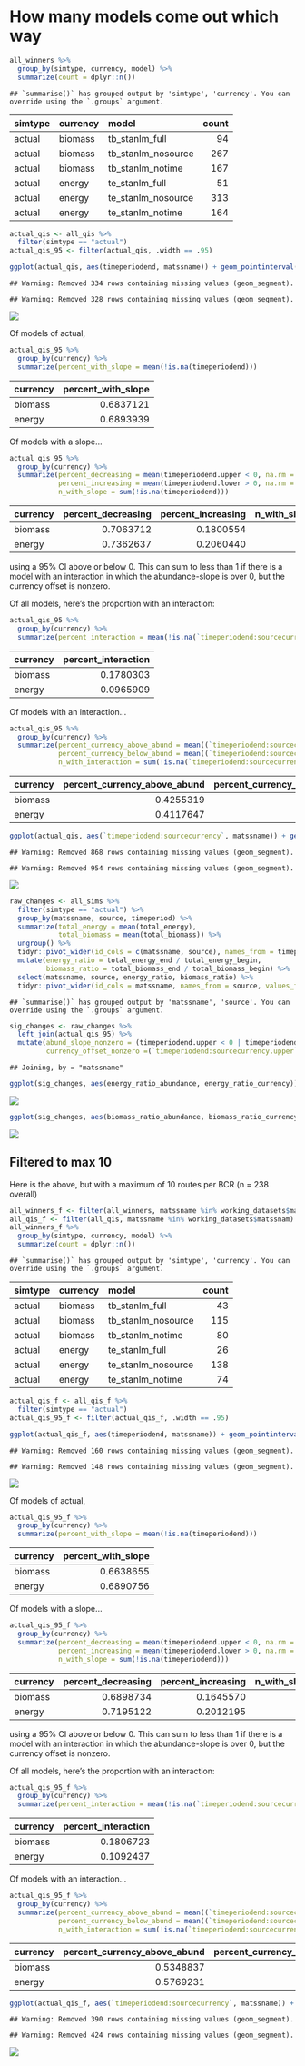 How many models come out which way
================

``` r
all_winners %>%
  group_by(simtype, currency, model) %>%
  summarize(count = dplyr::n())
```

    ## `summarise()` has grouped output by 'simtype', 'currency'. You can override using the `.groups` argument.

<div class="kable-table">

| simtype | currency | model                | count |
| :------ | :------- | :------------------- | ----: |
| actual  | biomass  | tb\_stanlm\_full     |    94 |
| actual  | biomass  | tb\_stanlm\_nosource |   267 |
| actual  | biomass  | tb\_stanlm\_notime   |   167 |
| actual  | energy   | te\_stanlm\_full     |    51 |
| actual  | energy   | te\_stanlm\_nosource |   313 |
| actual  | energy   | te\_stanlm\_notime   |   164 |

</div>

``` r
actual_qis <- all_qis %>% 
  filter(simtype == "actual") 
actual_qis_95 <- filter(actual_qis, .width == .95)

ggplot(actual_qis, aes(timeperiodend, matssname)) + geom_pointinterval(aes(xmin = timeperiodend.lower, xmax = timeperiodend.upper, width = .width)) + geom_vline(xintercept = 0) + facet_wrap(vars(currency), scales = "free")
```

    ## Warning: Removed 334 rows containing missing values (geom_segment).

    ## Warning: Removed 328 rows containing missing values (geom_segment).

![](02_actual_results_core_files/figure-gfm/unnamed-chunk-2-1.png)<!-- -->

Of models of actual,

``` r
actual_qis_95 %>%
  group_by(currency) %>%
  summarize(percent_with_slope = mean(!is.na(timeperiodend)))
```

<div class="kable-table">

| currency | percent\_with\_slope |
| :------- | -------------------: |
| biomass  |            0.6837121 |
| energy   |            0.6893939 |

</div>

Of models with a slope…

``` r
actual_qis_95 %>%
  group_by(currency) %>%
  summarize(percent_decreasing = mean(timeperiodend.upper < 0, na.rm = T),
            percent_increasing = mean(timeperiodend.lower > 0, na.rm = T),
            n_with_slope = sum(!is.na(timeperiodend)))
```

<div class="kable-table">

| currency | percent\_decreasing | percent\_increasing | n\_with\_slope |
| :------- | ------------------: | ------------------: | -------------: |
| biomass  |           0.7063712 |           0.1800554 |            361 |
| energy   |           0.7362637 |           0.2060440 |            364 |

</div>

using a 95% CI above or below 0. This can sum to less than 1 if there is
a model with an interaction in which the abundance-slope is over 0, but
the currency offset is nonzero.

Of all models, here’s the proportion with an interaction:

``` r
actual_qis_95 %>%
  group_by(currency) %>%
  summarize(percent_interaction = mean(!is.na(`timeperiodend:sourcecurrency`), na.rm = T))
```

<div class="kable-table">

| currency | percent\_interaction |
| :------- | -------------------: |
| biomass  |            0.1780303 |
| energy   |            0.0965909 |

</div>

Of models with an interaction…

``` r
actual_qis_95 %>%
  group_by(currency) %>%
  summarize(percent_currency_above_abund = mean((`timeperiodend:sourcecurrency.lower` >0), na.rm = T),
            percent_currency_below_abund = mean((`timeperiodend:sourcecurrency.upper` <0), na.rm = T),
            n_with_interaction = sum(!is.na(`timeperiodend:sourcecurrency`)))
```

<div class="kable-table">

| currency | percent\_currency\_above\_abund | percent\_currency\_below\_abund | n\_with\_interaction |
| :------- | ------------------------------: | ------------------------------: | -------------------: |
| biomass  |                       0.4255319 |                       0.5319149 |                   94 |
| energy   |                       0.4117647 |                       0.5490196 |                   51 |

</div>

``` r
ggplot(actual_qis, aes(`timeperiodend:sourcecurrency`, matssname)) + geom_pointinterval(aes(xmin = `timeperiodend:sourcecurrency.lower`, xmax = `timeperiodend:sourcecurrency.upper`, width = .width)) + geom_vline(xintercept = 0) + facet_wrap(vars(currency), scales = "free")
```

    ## Warning: Removed 868 rows containing missing values (geom_segment).

    ## Warning: Removed 954 rows containing missing values (geom_segment).

![](02_actual_results_core_files/figure-gfm/unnamed-chunk-6-1.png)<!-- -->

``` r
raw_changes <- all_sims %>%
  filter(simtype == "actual") %>%
  group_by(matssname, source, timeperiod) %>%
  summarize(total_energy = mean(total_energy),
            total_biomass = mean(total_biomass)) %>%
  ungroup() %>%
  tidyr::pivot_wider(id_cols = c(matssname, source), names_from = timeperiod, values_from = c(total_energy, total_biomass)) %>%
  mutate(energy_ratio = total_energy_end / total_energy_begin,
         biomass_ratio = total_biomass_end / total_biomass_begin) %>%
  select(matssname, source, energy_ratio, biomass_ratio) %>%
  tidyr::pivot_wider(id_cols = matssname, names_from = source, values_from = c(energy_ratio, biomass_ratio))
```

    ## `summarise()` has grouped output by 'matssname', 'source'. You can override using the `.groups` argument.

``` r
sig_changes <- raw_changes %>%
  left_join(actual_qis_95) %>%
  mutate(abund_slope_nonzero = (timeperiodend.upper < 0 | timeperiodend.lower > 0) & !is.na(timeperiodend),
         currency_offset_nonzero =(`timeperiodend:sourcecurrency.upper` < 0 | `timeperiodend:sourcecurrency.lower` > 0) & !is.na(`timeperiodend:sourcecurrency`))
```

    ## Joining, by = "matssname"

``` r
ggplot(sig_changes, aes(energy_ratio_abundance, energy_ratio_currency)) + geom_point(alpha = .1) + geom_point(data =filter(sig_changes, abund_slope_nonzero), aes(color = currency_offset_nonzero), alpha = 1) + geom_abline(slope= 1, intercept = 0) + geom_vline(xintercept = 1) + geom_hline(yintercept = 1) + theme(legend.position = "bottom") + ggtitle("Energy")
```

![](02_actual_results_core_files/figure-gfm/unnamed-chunk-7-1.png)<!-- -->

``` r
ggplot(sig_changes, aes(biomass_ratio_abundance, biomass_ratio_currency)) + geom_point(alpha = .1) + geom_point(data =filter(sig_changes, !is.na(timeperiodend)), aes(color = currency_offset_nonzero), alpha = 1) + geom_abline(slope= 1, intercept = 0) + geom_vline(xintercept = 1) + geom_hline(yintercept = 1) + theme(legend.position = "bottom") + ggtitle("Biomass")
```

![](02_actual_results_core_files/figure-gfm/unnamed-chunk-7-2.png)<!-- -->

## Filtered to max 10

Here is the above, but with a maximum of 10 routes per BCR (n = 238
overall)

``` r
all_winners_f <- filter(all_winners, matssname %in% working_datasets$matssname)
all_qis_f <- filter(all_qis, matssname %in% working_datasets$matssnam)
all_winners_f %>%
  group_by(simtype, currency, model) %>%
  summarize(count = dplyr::n()) 
```

    ## `summarise()` has grouped output by 'simtype', 'currency'. You can override using the `.groups` argument.

<div class="kable-table">

| simtype | currency | model                | count |
| :------ | :------- | :------------------- | ----: |
| actual  | biomass  | tb\_stanlm\_full     |    43 |
| actual  | biomass  | tb\_stanlm\_nosource |   115 |
| actual  | biomass  | tb\_stanlm\_notime   |    80 |
| actual  | energy   | te\_stanlm\_full     |    26 |
| actual  | energy   | te\_stanlm\_nosource |   138 |
| actual  | energy   | te\_stanlm\_notime   |    74 |

</div>

``` r
actual_qis_f <- all_qis_f %>% 
  filter(simtype == "actual") 
actual_qis_95_f <- filter(actual_qis_f, .width == .95)

ggplot(actual_qis_f, aes(timeperiodend, matssname)) + geom_pointinterval(aes(xmin = timeperiodend.lower, xmax = timeperiodend.upper, width = .width)) + geom_vline(xintercept = 0) + facet_wrap(vars(currency), scales = "free")
```

    ## Warning: Removed 160 rows containing missing values (geom_segment).

    ## Warning: Removed 148 rows containing missing values (geom_segment).

![](02_actual_results_core_files/figure-gfm/unnamed-chunk-9-1.png)<!-- -->

Of models of actual,

``` r
actual_qis_95_f %>%
  group_by(currency) %>%
  summarize(percent_with_slope = mean(!is.na(timeperiodend)))
```

<div class="kable-table">

| currency | percent\_with\_slope |
| :------- | -------------------: |
| biomass  |            0.6638655 |
| energy   |            0.6890756 |

</div>

Of models with a slope…

``` r
actual_qis_95_f %>%
  group_by(currency) %>%
  summarize(percent_decreasing = mean(timeperiodend.upper < 0, na.rm = T),
            percent_increasing = mean(timeperiodend.lower > 0, na.rm = T),
            n_with_slope = sum(!is.na(timeperiodend)))
```

<div class="kable-table">

| currency | percent\_decreasing | percent\_increasing | n\_with\_slope |
| :------- | ------------------: | ------------------: | -------------: |
| biomass  |           0.6898734 |           0.1645570 |            158 |
| energy   |           0.7195122 |           0.2012195 |            164 |

</div>

using a 95% CI above or below 0. This can sum to less than 1 if there is
a model with an interaction in which the abundance-slope is over 0, but
the currency offset is nonzero.

Of all models, here’s the proportion with an interaction:

``` r
actual_qis_95_f %>%
  group_by(currency) %>%
  summarize(percent_interaction = mean(!is.na(`timeperiodend:sourcecurrency`), na.rm = T))
```

<div class="kable-table">

| currency | percent\_interaction |
| :------- | -------------------: |
| biomass  |            0.1806723 |
| energy   |            0.1092437 |

</div>

Of models with an interaction…

``` r
actual_qis_95_f %>%
  group_by(currency) %>%
  summarize(percent_currency_above_abund = mean((`timeperiodend:sourcecurrency.lower` >0), na.rm = T),
            percent_currency_below_abund = mean((`timeperiodend:sourcecurrency.upper` <0), na.rm = T),
            n_with_interaction = sum(!is.na(`timeperiodend:sourcecurrency`)))
```

<div class="kable-table">

| currency | percent\_currency\_above\_abund | percent\_currency\_below\_abund | n\_with\_interaction |
| :------- | ------------------------------: | ------------------------------: | -------------------: |
| biomass  |                       0.5348837 |                       0.4418605 |                   43 |
| energy   |                       0.5769231 |                       0.3846154 |                   26 |

</div>

``` r
ggplot(actual_qis_f, aes(`timeperiodend:sourcecurrency`, matssname)) + geom_pointinterval(aes(xmin = `timeperiodend:sourcecurrency.lower`, xmax = `timeperiodend:sourcecurrency.upper`, width = .width)) + geom_vline(xintercept = 0) + facet_wrap(vars(currency), scales = "free")
```

    ## Warning: Removed 390 rows containing missing values (geom_segment).

    ## Warning: Removed 424 rows containing missing values (geom_segment).

![](02_actual_results_core_files/figure-gfm/unnamed-chunk-13-1.png)<!-- -->
